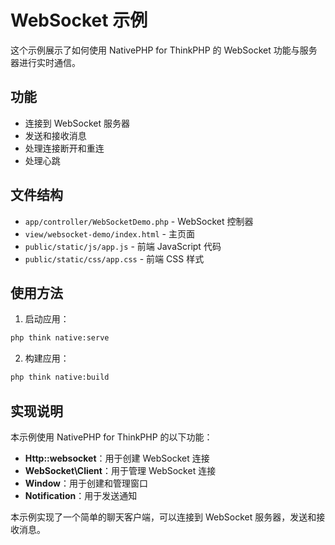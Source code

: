 # WebSocket 示例

这个示例展示了如何使用 NativePHP for ThinkPHP 的 WebSocket 功能与服务器进行实时通信。

## 功能

- 连接到 WebSocket 服务器
- 发送和接收消息
- 处理连接断开和重连
- 处理心跳

## 文件结构

- `app/controller/WebSocketDemo.php` - WebSocket 控制器
- `view/websocket-demo/index.html` - 主页面
- `public/static/js/app.js` - 前端 JavaScript 代码
- `public/static/css/app.css` - 前端 CSS 样式

## 使用方法

1. 启动应用：

```bash
php think native:serve
```

2. 构建应用：

```bash
php think native:build
```

## 实现说明

本示例使用 NativePHP for ThinkPHP 的以下功能：

- **Http::websocket**：用于创建 WebSocket 连接
- **WebSocket\Client**：用于管理 WebSocket 连接
- **Window**：用于创建和管理窗口
- **Notification**：用于发送通知

本示例实现了一个简单的聊天客户端，可以连接到 WebSocket 服务器，发送和接收消息。
